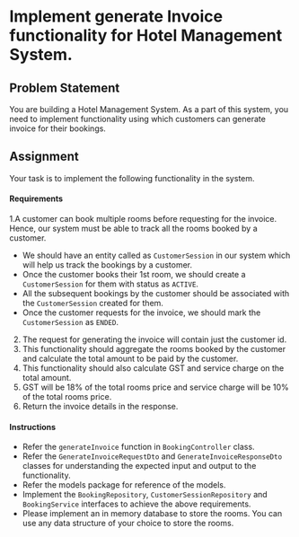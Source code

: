 # Implement generate Invoice functionality for Hotel Management System.

## Problem Statement
You are building a Hotel Management System. As a part of this system, you need to implement functionality using which customers can generate invoice for their bookings.

## Assignment

Your task is to implement the following functionality in the system.

#### Requirements

1.A customer can book multiple rooms before requesting for the invoice. Hence, our system must be able to track all the rooms booked by a customer.
   * We should have an entity called as `CustomerSession` in our system which will help us track the bookings by a customer.
   * Once the customer books their 1st room, we should create a `CustomerSession` for them with status as `ACTIVE`.
   * All the subsequent bookings by the customer should be associated with the `CustomerSession` created for them.
   * Once the customer requests for the invoice, we should mark the `CustomerSession` as `ENDED`.
2. The request for generating the invoice will contain just the customer id.
3. This functionality should aggregate the rooms booked by the customer and calculate the total amount to be paid by the customer.
4. This functionality should also calculate GST and service charge on the total amount.
5. GST will be 18% of the total rooms price and service charge will be 10% of the total rooms price.
6. Return the invoice details in the response.

#### Instructions

* Refer the `generateInvoice` function in `BookingController` class.
* Refer the `GenerateInvoiceRequestDto` and `GenerateInvoiceResponseDto` classes for understanding the expected input and output to the functionality.
* Refer the models package for reference of the models.
* Implement the `BookingRepository`, `CustomerSessionRepository` and `BookingService` interfaces to achieve the above requirements.
* Please implement an in memory database to store the rooms. You can use any data structure of your choice to store the rooms.
